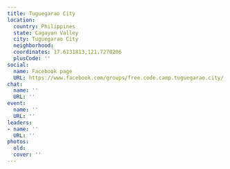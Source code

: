 ```yaml
---
title: Tuguegarao City
location:
  country: Philippines
  state: Cagayan Valley
  city: Tuguegarao City
  neighborhood: 
  coordinates: 17.6131813,121.7270206
  plusCode: ''
social:
  name: Facebook page
  URL: https://www.facebook.com/groups/free.code.camp.tuguegarao.city/
chat:
  name: ''
  URL: ''
event:
  name: ''
  URL: ''
leaders:
- name: ''
  URL: ''
photos:
  old: 
  cover: ''
---
```

